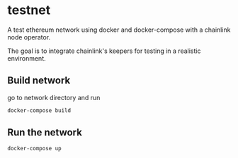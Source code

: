 # testnet

A test ethereum network using docker and docker-compose with a chainlink node operator.

The goal is to integrate chainlink's keepers for testing in a realistic environment.

## Build network

go to network directory and run

```bash
docker-compose build
```

## Run the network
```bash
docker-compose up
```


